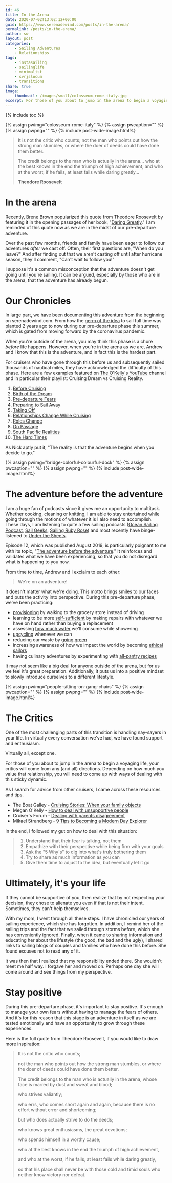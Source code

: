 ```yaml
---
id: 46
title: In the Arena
date: 2020-07-02T13:02:12+00:00
guid: https://www.serenadewind.com/posts/in-the-arena/
permalink: /posts/in-the-arena/
author: sw
layout: post
categories:
    - Sailing Adventures
    - Relationships
tags:
    - instasailing
    - sailinglife
    - minimalist
    - svrjslocum
    - transitions
share: true
image:
    thumbnail: /images/small/colosseum-rome-italy.jpg 
excerpt: For those of you about to jump in the arena to begin a voyaging life, your critics will come from any (and all) directions. Depending on how much you value that relationship, you will need to come up with ways of dealing with this dynamic. Here are the five ways we handled this.
---
```

{% include toc %}

{% assign pwimg="colosseum-rome-italy" %}
{% assign pwcaption="" %}
{% assign pwpng="" %}
{% include post-wide-image.html%}

>
>It is not the critic who counts; not the man who points out how the strong man stumbles, or where the doer of deeds could have done them better. 
>
>The credit belongs to the man who is actually in the arena... who at the best knows in the end the triumph of high achievement, and who at the worst, if he fails, at least fails while daring greatly...
>
>**Theodore Roosevelt**
>

# In the arena

Recently, Brene Brown popularized this quote from Theodore Roosevelt by featuring it in the opening passages of her book, "[Daring Greatly](https://brenebrown.com/books-audio/)." I am reminded of this quote now as we are in the midst of our pre-departure adventure.

Over the past few months, friends and family have been eager to follow our adventures _after_ we cast off. Often, their first questions are, "When do you leave?" And after finding out that we aren't casting off until after hurricane season, they'll comment, "Can't wait to follow you!"

I suppose it's a common misconception that the adventure doesn't get going until you're sailing. It can be argued, especially by those who are in the arena, that the adventure has already begun.

# Our Chronicles

In large part, we have been documenting this adventure from the beginning on serenadewind.com. From how the [germ of the idea](/posts/time-to-go-to-the-whiteboard/) to sail full time was planted 2 years ago to now during our pre-departure phase this summer, which is gated from moving forward by the coronavirus pandemic.

When you're outside of the arena, you may think this phase is a chore _before_ life happens. However, when you're in the arena as we are, Andrew and I know that this is the adventure, and in fact this is the hardest part.

For cruisers who have gone through this before us and subsequently sailed thousands of nautical miles, they have acknowledged the difficulty of this phase. Here are a few examples featured on [The O'Kelly's YouTube](https://www.youtube.com/channel/UCJ6tJAU-6N68ZhTRXyY0Tnw) channel and in particular their playlist: Cruising Dream vs Cruising Reality.

1.  [Before Cruising](https://www.youtube.com/watch?v=V93J3PSj1PY)
2.  [Birth of the Dream](https://www.youtube.com/watch?v=-iOMHEAV4iY)
3.  [Pre-departure Fears](https://www.youtube.com/watch?v=eQ5ja84dCyc)
4.  [Preparing to Sail Away](https://www.youtube.com/watch?v=ar57bGbWs6U)
5.  [Taking Off](https://www.youtube.com/watch?v=2RYc5ISoYYo)
6.  [Relationships Change While Cruising](https://www.youtube.com/watch?v=Jq9CPKeyt7Q)
7.  [Roles Change](https://www.youtube.com/watch?v=J1FyC6Civyg)
8.  [On Passage](https://www.youtube.com/watch?v=Lj56KC1CoY0)
9.  [South Pacific Realities](https://www.youtube.com/watch?v=_wO1OHALBjA)
10.  [The Hard Times](https://www.youtube.com/watch?v=Uk5aXJsA9Tc)

As Nick aptly put it, "The reality is that the adventure begins when you decide to go."

{% assign pwimg="bridge-colorful-colourful-dock" %}
{% assign pwcaption="" %}
{% assign pwpng="" %}
{% include post-wide-image.html%}

# The adventure before the adventure

I am a huge fan of podcasts since it gives me an opportunity to multitask. Whether cooking, cleaning or knitting, I am able to stay entertained while going through the motions of whatever it is I also need to accomplish. These days, I am listening to quite a few sailing podcasts ([Ocean Sailing Podcast](https://www.oceansailingpodcast.com/), [Sail Geeks](https://sailgeeks.com/home), [Sailing Ruby Rose](http://yachtrubyrose.com/category/podcasts/)) and most recently have binge-listened to [Under the Sheets](https://podcasts.apple.com/us/podcast/under-the-sheets-with-the-okellys/id1470844381).

Episode 12, which was published August 2019, is particularly poignant to me with its topic, "[The adventure before the adventure](https://podcasts.apple.com/us/podcast/12-the-adventure-before-the-adventure/id1470844381?i=1000447703230)." It reinforces and validates what we have been experiencing, so that you do not disregard what is happening to you now.

From time to time, Andrew and I exclaim to each other:

> We're on an adventure!

It doesn't matter what we're doing. This motto brings smiles to our faces and puts the activity into perspective. During this pre-departure phase, we've been practicing:

-   [provisioning](/posts/free-will-or-fate/) by walking to the grocery store instead of driving
-   learning to be more [self-sufficient](/posts/set-your-waypoint/) by making repairs with whatever we have on hand rather than buying a replacement
-   assessing [how much water](/posts/water-water-everywhere/) we'll consume while showering
-   [upcycling](/posts/upcycle-r-us/) whenever we can
-   reducing our waste by [going green](/posts/going-green/)
-   increasing awareness of how we impact the world by becoming [ethical sailors](/posts/ethical-sailing/)
-   having culinary adventures by experimenting with [all-pantry recipes](/posts/canned-food-recipes/)

It may not seem like a big deal for anyone outside of the arena, but for us we feel it's great preparation. Additionally, it puts us into a positive mindset to slowly introduce ourselves to a different lifestyle.

{% assign pwimg="people-sitting-on-gang-chairs" %}
{% assign pwcaption="" %}
{% assign pwpng="" %}
{% include post-wide-image.html%}

# The Critics

One of the most challenging parts of this transition is handling nay-sayers in your life. In virtually every conversation we've had, we have found support and enthusiasm.

Virtually all, except one.

For those of you about to jump in the arena to begin a voyaging life, your critics will come from any (and all) directions. Depending on how much you value that relationship, you will need to come up with ways of dealing with this sticky dynamic.

As I search for advice from other cruisers, I came across these resources and tips.

-   The Boat Galley - [Cruising Stories: When your family objects](https://theboatgalley.com/cruising-stories-when-family-doesnt-want-you-to-cruise/)
-   Megan O'Kelly - [How to deal with unsupportive people](https://www.youtube.com/watch?v=K8ywPHFF82s&t)
-   Cruiser's Forum - [Dealing with parents disagreement](https://www.cruisersforum.com/forums/f129/dealing-with-parents-disagreement-235351.html)
-   Mikael Strandberg - [9 Tips to Becoming a Modern Day Explorer](https://www.huffpost.com/entry/9-tips-how-to-become-a-mo_b_4004390)

In the end, I followed my gut on how to deal with this situation:

>1.  Understand that their fear is talking, not them
>2.  Empathize with their perspective while being firm with your goals
>3.  Ask the "5 Why's" to dig into what's truly bothering them
>4.  Try to share as much information as you can
>5.  Give them time to adjust to the idea, but eventually let it go

# Ultimately, it's your life

If they cannot be supportive of you, then realize that by not respecting your decision, they chose to alienate you even if that is not their intent. Sometimes, they can't help themselves.

With my mom, I went through all these steps. I have chronicled our years of sailing experience, which she has forgotten. In addition, I remind her of the sailing trips and the fact that we sailed through storms before, which she has conveniently ignored. Finally, when it came to sharing information and educating her about the lifestyle (the good, the bad and the ugly), I shared links to sailing blogs of couples and families who have done this before. She found excuses not to read any of it.

It was then that I realized that my responsibility ended there. She wouldn't meet me half way. I forgave her and moved on. Perhaps one day she will come around and see things from my perspective.

# Stay positive

During this pre-departure phase, it's important to stay positive. It's enough to manage your own fears without having to manage the fears of others. And it's for this reason that this stage is an adventure in itself as we are tested emotionally and have an opportunity to grow through these experiences.

Here is the full quote from Theodore Roosevelt, if you would like to draw more inspiration:

> It is not the critic who counts;
> 
> not the man who points out how the strong man stumbles, or where the doer of deeds could have done them better.
> 
> The credit belongs to the man who is actually in the arena, whose face is marred by dust and sweat and blood;
> 
> who strives valiantly;
> 
> who errs, who comes short again and again, because there is no effort without error and shortcoming;
> 
> but who does actually strive to do the deeds;
> 
> who knows great enthusiasms, the great devotions;
> 
> who spends himself in a worthy cause;
> 
> who at the best knows in the end the triumph of high achievement,
> 
> and who at the worst, if he fails, at least fails while daring greatly,
> 
> so that his place shall never be with those cold and timid souls who neither know victory nor defeat.